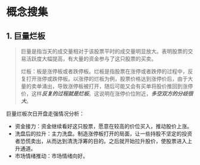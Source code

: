 # 概念搜集

## 1. 巨量烂板

> 巨量是指当天的成交量相对于该股票平时的成交量明显放大。表明股票的交易活跃度大幅提高，有大量的资金参与了这只股票的买卖。  
> 
> 烂板：板是涨停板或者跌停板。烂板是指股票在涨停或者跌停的过程中，反复打开涨停或跌停板。以涨停的烂板为例，股票价格达到涨停价后，由于大量的卖单涌出，导致涨停板被打开，随后可能又会有买单将股价推回到涨停价，这样***反复的过程就是烂板***。这说明在涨停价位附近，***多空双方的分歧很大***。

巨量烂板次日开盘走强情况分析：
- 资金接力：资金继续看好这只股票，愿意在较高的价位买入，推动股价上涨。
- 洗盘后的拉升：主力洗盘。制造涨停板打开的局面，让一些持股不坚定的投资者恐慌卖出，从而达到清洗浮筹的目的。之后就开始拉升股价，使股票进入上升通道。
- 市场情绪推动：市场情绪向好。
